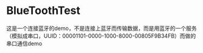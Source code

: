 # BlueToothTest
这是一个连接蓝牙的demo，不是连接上蓝牙而传输数据，而是用蓝牙的一个服务（模拟成串口，UUID：00001101-0000-1000-8000-00805F9B34FB）而做的串口通信demo